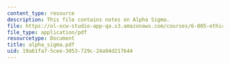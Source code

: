 ```yaml
---
content_type: resource
description: This file contains notes on Alpha Sigma.
file: https://ol-ocw-studio-app-qa.s3.amazonaws.com/courses/6-805-ethics-and-the-law-on-the-electronic-frontier-fall-2005/19a61fa75cee3053729c24a94d217644_alpha_sigma.pdf
file_type: application/pdf
resourcetype: Document
title: alpha_sigma.pdf
uid: 19a61fa7-5cee-3053-729c-24a94d217644
---
```

